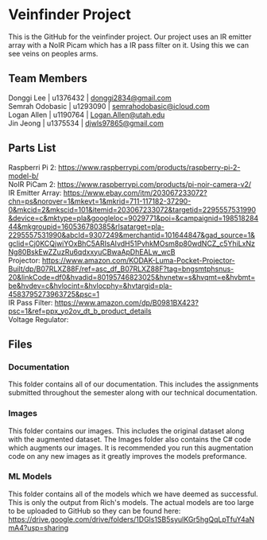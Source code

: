 # Veinfinder Project
This is the GitHub for the veinfinder project. Our project uses an IR emitter array with a NoIR Picam which has a IR pass filter on it. Using this we can see veins on peoples arms.

## Team Members
Donggi Lee | u1376432 | donggi2834@gmail.com <br />
Semrah Odobasic | u1293090 | semrahodobasic@icloud.com <br />
Logan Allen | u1190764 | Logan.Allen@utah.edu <br />
Jin Jeong   | u1375534 | djwls97865@gmail.com <br />

## Parts List
Raspberri Pi 2: https://www.raspberrypi.com/products/raspberry-pi-2-model-b/ <br />
NoIR PiCam 2: https://www.raspberrypi.com/products/pi-noir-camera-v2/ <br />
IR Emitter Array: https://www.ebay.com/itm/203067233072?chn=ps&norover=1&mkevt=1&mkrid=711-117182-37290-0&mkcid=2&mkscid=101&itemid=203067233072&targetid=2295557531990&device=c&mktype=pla&googleloc=9029771&poi=&campaignid=19851828444&mkgroupid=160536780385&rlsatarget=pla-2295557531990&abcId=9307249&merchantid=101644847&gad_source=1&gclid=Cj0KCQjwiYOxBhC5ARIsAIvdH51PvhkMOsm8p80wdNCZ_c5YhiLxNzNg80BskEwZZuzRu6qdxxyuCBwaApDhEALw_wcB <br />
Projector: https://www.amazon.com/KODAK-Luma-Pocket-Projector-Built/dp/B07RLXZ88F/ref=asc_df_B07RLXZ88F?tag=bngsmtphsnus-20&linkCode=df0&hvadid=80195746823025&hvnetw=s&hvqmt=e&hvbmt=be&hvdev=c&hvlocint=&hvlocphy=&hvtargid=pla-4583795273963725&psc=1 <br />
IR Pass Filter: https://www.amazon.com/dp/B0981BX423?psc=1&ref=ppx_yo2ov_dt_b_product_details <br />
Voltage Regulator: <br />

## Files
### Documentation
This folder contains all of our documentation. This includes the assignments submitted throughout the semester along with our technical documentation.

### Images
This folder contains our images. This includes the original dataset along with the augmented dataset. The Images folder also contains the C# code which augments our images. It is recommended you run this augmentation code on any new images as it greatly improves the models preformance.

### ML Models
This folder contains all of the models which we have deemed as successful. This is only the output from Rich's models. The actual models are too large to be uploaded to GitHub so they can be found here: https://drive.google.com/drive/folders/1DGls1SB5syulKGr5hgQqLpTfuY4aNmA4?usp=sharing